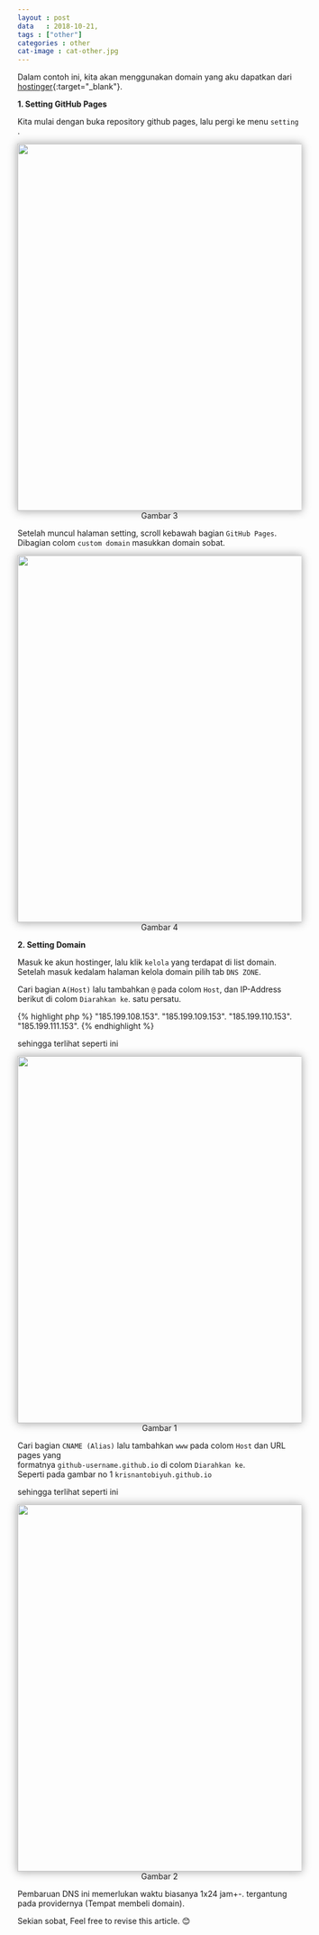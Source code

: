```yaml
---
layout : post
data   : 2018-10-21,
tags : ["other"]
categories : other
cat-image : cat-other.jpg
---
```


Dalam contoh ini, kita akan menggunakan domain yang aku dapatkan dari [hostinger](https://www.hostinger.co.id/){:target="_blank"}.

**1. Setting GitHub Pages**

Kita mulai dengan buka repository github pages, lalu pergi ke menu `setting` .
<center>
<img src="{{site.baseurl}}/images/1/github-repo.png" width="650" style="box-shadow: 0 0 5px #d9d9d9, 0 0 15px #999999">
<br> Gambar 3
</center>

Setelah muncul halaman setting, scroll kebawah bagian `GitHub Pages`.
Dibagian colom `custom domain` masukkan domain sobat.
<center>
<img src="{{site.baseurl}}/images/1/custom-domain.png" width="650" style="box-shadow: 0 0 5px #d9d9d9, 0 0 15px #999999">
<br> Gambar 4
</center>

**2. Setting Domain**

Masuk ke akun hostinger, lalu klik `kelola` yang terdapat di list domain.
Setelah masuk kedalam halaman kelola domain pilih tab `DNS ZONE`.

Cari bagian `A(Host)` lalu tambahkan `@` pada colom `Host`, dan IP-Address berikut di colom `Diarahkan ke`.
satu persatu.

{% highlight php %}
"185.199.108.153".
"185.199.109.153".
"185.199.110.153".
"185.199.111.153".
{% endhighlight %}

sehingga terlihat seperti ini
<center>
<img src="{{site.baseurl}}/images/1/Ahost.png" width="650" style="box-shadow: 0 0 5px #d9d9d9, 0 0 15px #999999">
<br> Gambar 1
</center>

Cari bagian `CNAME (Alias)` lalu tambahkan `www` pada colom `Host` dan URL pages yang <br>
formatnya `github-username.github.io` di colom `Diarahkan ke`. <br>
Seperti pada gambar no 1 `krisnantobiyuh.github.io`

sehingga terlihat seperti ini
<center>
<img src="{{site.baseurl}}/images/1/cname.png" width="650" style="box-shadow: 0 0 5px #d9d9d9, 0 0 15px #999999">
<br> Gambar 2
</center>

Pembaruan DNS ini memerlukan waktu biasanya 1x24 jam+-. tergantung pada providernya (Tempat membeli domain).

Sekian sobat, Feel free to revise this article. 😊







